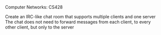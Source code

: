 Computer Networks: CS428

Create an IRC-like chat room that supports multiple clients and one server
The chat does not need to forward messages from each client, to every other client,
but only to the server
